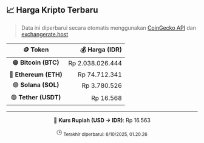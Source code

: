 

<!-- HARGA_KRIPTO -->
## 📈 Harga Kripto Terbaru

> Data ini diperbarui secara otomatis menggunakan [CoinGecko API](https://www.coingecko.com/) dan [exchangerate.host](https://exchangerate.host/)

<div align="center">

| 🪙 Token | 💰 Harga (IDR) |
|:------:|---------------:|
| 🟠 **Bitcoin (BTC)**   | Rp 2.038.026.444 |
| 🔵 **Ethereum (ETH)**  | Rp 74.712.341 |
| 🟣 **Solana (SOL)**    | Rp 3.780.526 |
| 🟢 **Tether (USDT)**   | Rp 16.568 |

---

💱 **Kurs Rupiah (USD → IDR)**: Rp 16.563

🕒 <sub>Terakhir diperbarui: 6/10/2025, 01.20.26</sub>

</div>
<!-- /HARGA_KRIPTO -->